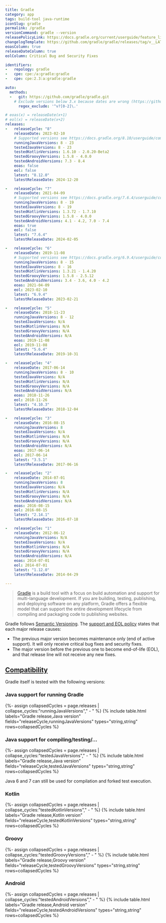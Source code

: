 ```yaml
---
title: Gradle
category: app
tags: build-tool java-runtime
iconSlug: gradle
permalink: /gradle
versionCommand: gradle --version
releasePolicyLink: https://docs.gradle.org/current/userguide/feature_lifecycle.html#eol_support
changelogTemplate: https://github.com/gradle/gradle/releases/tag/v__LATEST__
eoasColumn: true
releaseDateColumn: true
eolColumn: Critical Bug and Security Fixes

identifiers:
-   repology: gradle
-   cpe: cpe:/a:gradle:gradle
-   cpe: cpe:2.3:a:gradle:gradle

auto:
  methods:
  -   git: https://github.com/gradle/gradle.git
    # Exclude versions below 3.x because dates are wrong (https://github.com/endoflife-date/endoflife.date/pull/3619).
      regex_exclude: '^v?[0-2]\.'

# eoas(x) = releaseDate(x+1)
# eol(x) = releaseDate(x+2)
releases:
-   releaseCycle: "8"
    releaseDate: 2023-02-10
    # Supported versions see https://docs.gradle.org/8.10/userguide/compatibility.html
    runningJavaVersions: 8 - 23
    testedJavaVersions: 8 - 23
    testedKotlinVersions: 1.6.10 - 2.0.20-Beta2
    testedGroovyVersions: 1.5.8 - 4.0.0
    testedAndroidVersions: 7.3 - 8.4
    eoas: false
    eol: false
    latest: "8.12.0"
    latestReleaseDate: 2024-12-20

-   releaseCycle: "7"
    releaseDate: 2021-04-09
    # Supported versions see https://docs.gradle.org/7.6.4/userguide/compatibility.html
    runningJavaVersions: 8 - 19
    testedJavaVersions: 8 - 19
    testedKotlinVersions: 1.3.72 - 1.7.10
    testedGroovyVersions: 1.5.8 - 4.0.0
    testedAndroidVersions: 4.1 - 4.2, 7.0 - 7.4
    eoas: true
    eol: false
    latest: "7.6.4"
    latestReleaseDate: 2024-02-05

-   releaseCycle: "6"
    releaseDate: 2019-11-08
    # Supported versions see https://docs.gradle.org/6.9.4/userguide/compatibility.html
    runningJavaVersions: 8 - 15
    testedJavaVersions: 8 - 16
    testedKotlinVersions: 1.3.21 - 1.4.20
    testedGroovyVersions: 1.5.8 - 2.5.12
    testedAndroidVersions: 3.4 - 3.6, 4.0 - 4.2
    eoas: 2021-04-09
    eol: 2023-02-10
    latest: "6.9.4"
    latestReleaseDate: 2023-02-21

-   releaseCycle: "5"
    releaseDate: 2018-11-23
    runningJavaVersions: 8 - 12
    testedJavaVersions: N/A
    testedKotlinVersions: N/A
    testedGroovyVersions: N/A
    testedAndroidVersions: N/A
    eoas: 2019-11-08
    eol: 2019-11-08
    latest: "5.6.4"
    latestReleaseDate: 2019-10-31

-   releaseCycle: "4"
    releaseDate: 2017-06-14
    runningJavaVersions: 8 - 10
    testedJavaVersions: N/A
    testedKotlinVersions: N/A
    testedGroovyVersions: N/A
    testedAndroidVersions: N/A
    eoas: 2018-11-26
    eol: 2018-11-26
    latest: "4.10.3"
    latestReleaseDate: 2018-12-04

-   releaseCycle: "3"
    releaseDate: 2016-08-15
    runningJavaVersions: 8
    testedJavaVersions: N/A
    testedKotlinVersions: N/A
    testedGroovyVersions: N/A
    testedAndroidVersions: N/A
    eoas: 2017-06-14
    eol: 2017-06-14
    latest: "3.5.1"
    latestReleaseDate: 2017-06-16

-   releaseCycle: "2"
    releaseDate: 2014-07-01
    runningJavaVersions: 8
    testedJavaVersions: N/A
    testedKotlinVersions: N/A
    testedGroovyVersions: N/A
    testedAndroidVersions: N/A
    eoas: 2016-08-15
    eol: 2016-08-15
    latest: "2.14.1"
    latestReleaseDate: 2016-07-18

-   releaseCycle: "1"
    releaseDate: 2012-06-12
    runningJavaVersions: N/A
    testedJavaVersions: N/A
    testedKotlinVersions: N/A
    testedGroovyVersions: N/A
    testedAndroidVersions: N/A
    eoas: 2014-07-01
    eol: 2014-07-01
    latest: "1.12.0"
    latestReleaseDate: 2014-04-29

---
```


> [Gradle](https://gradle.org/) is a build tool with a focus on build automation and support for
> multi-language development. If you are building, testing, publishing, and deploying software on
> any platform, Gradle offers a flexible model that can support the entire development lifecycle
> from compiling and packaging code to publishing websites.

Gradle follows [Semantic Versioning](https://semver.org/). The
[support and EOL policy](https://docs.gradle.org/current/userguide/feature_lifecycle.html#eol_support) states that each major release causes:
- The previous major version becomes maintenance only (end of active support). It will only receive critical bug fixes and security fixes.
- The major version before the previous one to become end-of-life (EOL), and that release line will not receive any new fixes.

## [Compatibility](https://docs.gradle.org/current/userguide/compatibility.html)

Gradle itself is tested with the following versions:

### Java support for running Gradle

{%- assign collapsedCycles = page.releases | collapse_cycles:"runningJavaVersions"," - " %}
{% include table.html
labels="Gradle release,Java version"
fields="releaseCycle,runningJavaVersions"
types="string,string"
rows=collapsedCycles %}

### Java support for compiling/testing/…

{%- assign collapsedCycles = page.releases | collapse_cycles:"testedJavaVersions"," - " %}
{% include table.html
labels="Gradle release,Java version"
fields="releaseCycle,testedJavaVersions"
types="string,string"
rows=collapsedCycles %}

Java 6 and 7 can still be used for compilation and forked test execution.

### Kotlin

{%- assign collapsedCycles = page.releases | collapse_cycles:"testedKotlinVersions"," - " %}
{% include table.html
labels="Gradle release,Kotlin version"
fields="releaseCycle,testedKotlinVersions"
types="string,string"
rows=collapsedCycles %}

### Groovy

{%- assign collapsedCycles = page.releases | collapse_cycles:"testedGroovyVersions"," - " %}
{% include table.html
labels="Gradle release,Groovy version"
fields="releaseCycle,testedGroovyVersions"
types="string,string"
rows=collapsedCycles %}

### Android

{%- assign collapsedCycles = page.releases | collapse_cycles:"testedAndroidVersions"," - " %}
{% include table.html
labels="Gradle release,Android version"
fields="releaseCycle,testedAndroidVersions"
types="string,string"
rows=collapsedCycles %}
